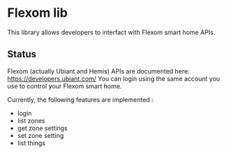 # Flexom lib

This library allows developers to interfact with Flexom smart home APIs.

## Status

Flexom (actually Ubiant and Hemis) APIs are documented here: https://developers.ubiant.com/
You can login using the same account you use to control your Flexom smart home.

Currently, the following features are implemented :

- login
- list zones
- get zone settings
- set zone setting
- list things
